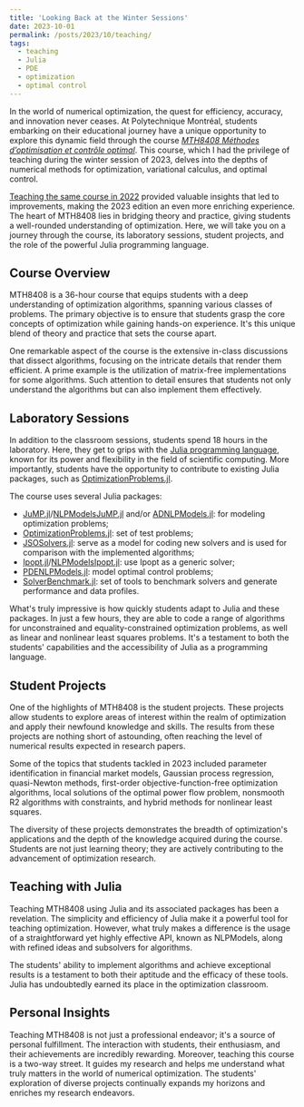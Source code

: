 ```yaml
---
title: 'Looking Back at the Winter Sessions'
date: 2023-10-01
permalink: /posts/2023/10/teaching/
tags:
  - teaching
  - Julia
  - PDE
  - optimization
  - optimal control
---
```


In the world of numerical optimization, the quest for efficiency, accuracy, and innovation never ceases. At Polytechnique Montréal, students embarking on their educational journey have a unique opportunity to explore this dynamic field through the course [*MTH8408 Méthodes d’optimisation et contrôle optimal*](https://www.polymtl.ca/programmes/cours/methodes-doptimisation-et-controle-optimal). This course, which I had the privilege of teaching during the winter session of 2023, delves into the depths of numerical methods for optimization, variational calculus, and optimal control.

[Teaching the same course in 2022](https://tmigot.github.io/posts/2022/06/teaching/) provided valuable insights that led to improvements, making the 2023 edition an even more enriching experience. The heart of MTH8408 lies in bridging theory and practice, giving students a well-rounded understanding of optimization. Here, we will take you on a journey through the course, its laboratory sessions, student projects, and the role of the powerful Julia programming language.

## Course Overview

MTH8408 is a 36-hour course that equips students with a deep understanding of optimization algorithms, spanning various classes of problems. The primary objective is to ensure that students grasp the core concepts of optimization while gaining hands-on experience. It's this unique blend of theory and practice that sets the course apart.

One remarkable aspect of the course is the extensive in-class discussions that dissect algorithms, focusing on the intricate details that render them efficient. A prime example is the utilization of matrix-free implementations for some algorithms. Such attention to detail ensures that students not only understand the algorithms but can also implement them effectively.

## Laboratory Sessions

In addition to the classroom sessions, students spend 18 hours in the laboratory. Here, they get to grips with the [Julia programming language](https://julialang.org), known for its power and flexibility in the field of scientific computing. More importantly, students have the opportunity to contribute to existing Julia packages, such as [OptimizationProblems.jl](https://jso.dev/OptimizationProblems.jl/dev/contributing/).

The course uses several Julia packages:
- [JuMP.jl](https://github.com/jump-dev/JuMP.jl)/[NLPModelsJuMP.jl](https://github.com/JuliaSmoothOptimizers/NLPModelsjuMP.jl) and/or [ADNLPModels.jl](https://github.com/JuliaSmoothOptimizers/ADNLPModels.jl): for modeling optimization problems;
- [OptimizationProblems.jl](https://jso.dev/OptimizationProblems.jl): set of test problems;
- [JSOSolvers.jl](https://github.com/JuliaSmoothOptimizers/JSOSolvers.jl): serve as a model for coding new solvers and is used for comparison with the implemented algorithms;
- [Ipopt.jl](https://github.com/jump-dev/Ipopt.jl)/[NLPModelsIpopt.jl](https://github.com/JuliaSmoothOptimizers/NLPModelsIpopt.jl): use Ipopt as a generic solver;
- [PDENLPModels.jl](https://github.com/JuliaSmoothOptimizers/PDENLPModels.jl): model optimal control problems;
- [SolverBenchmark.jl](https://github.com/JuliaSmoothOptimizers/SolverBenchmark.jl): set of tools to benchmark solvers and generate performance and data profiles.

What's truly impressive is how quickly students adapt to Julia and these packages. In just a few hours, they are able to code a range of algorithms for unconstrained and equality-constrained optimization problems, as well as linear and nonlinear least squares problems. It's a testament to both the students' capabilities and the accessibility of Julia as a programming language.

## Student Projects

One of the highlights of MTH8408 is the student projects. These projects allow students to explore areas of interest within the realm of optimization and apply their newfound knowledge and skills. The results from these projects are nothing short of astounding, often reaching the level of numerical results expected in research papers.

Some of the topics that students tackled in 2023 included parameter identification in financial market models, Gaussian process regression, quasi-Newton methods, first-order objective-function-free optimization algorithms, local solutions of the optimal power flow problem, nonsmooth R2 algorithms with constraints, and hybrid methods for nonlinear least squares.

The diversity of these projects demonstrates the breadth of optimization's applications and the depth of the knowledge acquired during the course. Students are not just learning theory; they are actively contributing to the advancement of optimization research.

## Teaching with Julia

Teaching MTH8408 using Julia and its associated packages has been a revelation. The simplicity and efficiency of Julia make it a powerful tool for teaching optimization. However, what truly makes a difference is the usage of a straightforward yet highly effective API, known as NLPModels, along with refined ideas and subsolvers for algorithms.

The students' ability to implement algorithms and achieve exceptional results is a testament to both their aptitude and the efficacy of these tools. Julia has undoubtedly earned its place in the optimization classroom.

## Personal Insights

Teaching MTH8408 is not just a professional endeavor; it's a source of personal fulfillment. The interaction with students, their enthusiasm, and their achievements are incredibly rewarding. Moreover, teaching this course is a two-way street. It guides my research and helps me understand what truly matters in the world of numerical optimization. The students' exploration of diverse projects continually expands my horizons and enriches my research endeavors.
